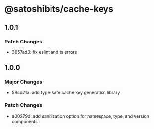 # @satoshibits/cache-keys

## 1.0.1

### Patch Changes

- 3657ad3: fix eslint and ts errors

## 1.0.0

### Major Changes

- 58cd21a: add type-safe cache key generation library

### Patch Changes

- a00279d: add sanitization option for namespace, type, and version components
